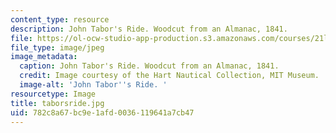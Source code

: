 ```yaml
---
content_type: resource
description: John Tabor's Ride. Woodcut from an Almanac, 1841.
file: https://ol-ocw-studio-app-production.s3.amazonaws.com/courses/21l-705-major-authors-melville-and-morrison-fall-2003/782c8a67bc9e1afd0036119641a7cb47_taborsride.jpg
file_type: image/jpeg
image_metadata:
  caption: John Tabor's Ride. Woodcut from an Almanac, 1841.
  credit: Image courtesy of the Hart Nautical Collection, MIT Museum.
  image-alt: 'John Tabor''s Ride. '
resourcetype: Image
title: taborsride.jpg
uid: 782c8a67-bc9e-1afd-0036-119641a7cb47
---
```

